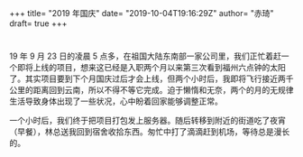 +++
title= "2019 年国庆"
date= "2019-10-04T19:16:29Z"
author= "赤琦"
draft= true
+++

#

19 年 9 月 23 日的凌晨 5 点多，在祖国大陆东南部一家公司里，我们正忙着赶一个即将上线的项目，想来这已经是入职两个月以来第三次看到福州六点钟的太阳了。其实项目要到下个月国庆过后才会上线，但两个小时后，我即将飞行接近两千公里的距离回到云南，所以不得不等它完成。迫于懒惰和无奈，两个的月的无规律生活导致身体出现了一些状况，心中盼着回家能够调整正常。

一个小时后，我们终于把项目打包发上服务器。随后转移到附近的街道吃了夜宵（早餐），林总送我回到宿舍收拾东西。匆忙中打了滴滴赶到机场，等待总是漫长的。
